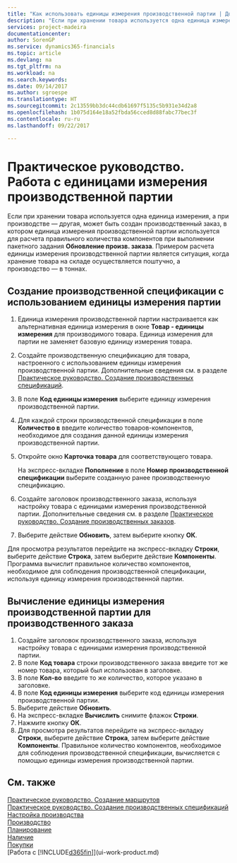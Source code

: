 ```yaml
---
title: "Как использовать единицы измерения производственной партии | Документы Майкрософт"
description: "Если при хранении товара используется одна единица измерения, а при производстве — другая, то производственный заказ должен использовать единицы измерения производственной партии для расчета правильного количества компонентов. Примером расчета единицы измерения производственной партии является ситуация, когда хранение товара на складе осуществляется поштучно, а производство — в тоннах."
services: project-madeira
documentationcenter: 
author: SorenGP
ms.service: dynamics365-financials
ms.topic: article
ms.devlang: na
ms.tgt_pltfrm: na
ms.workload: na
ms.search.keywords: 
ms.date: 09/14/2017
ms.author: sgroespe
ms.translationtype: HT
ms.sourcegitcommit: 2c13559bb3dc44cdb61697f5135c5b931e34d2a8
ms.openlocfilehash: 1b075d164e18a52fbda56cced8d88fabc77bec3f
ms.contentlocale: ru-ru
ms.lasthandoff: 09/22/2017

---
```

# <a name="how-to-work-with-manufacturing-batch-units-of-measure"></a>Практическое руководство. Работа с единицами измерения производственной партии
Если при хранении товара используется одна единица измерения, а при производстве — другая, может быть создан производственный заказ, в котором единица измерения производственной партии используется для расчета правильного количества компонентов при выполнении пакетного задания **Обновление произв. заказа**. Примером расчета единицы измерения производственной партии является ситуация, когда хранение товара на складе осуществляется поштучно, а производство — в тоннах.  

## <a name="to-create-a-production-bom-using-a-batch-unit-of-measure"></a>Создание производственной спецификации с использованием единицы измерения партии  
1.  Единица измерения производственной партии настраивается как альтернативная единица измерения в окне **Товар - единицы измерения** для производимого товара. Единица измерения для партии не заменяет базовую единицу измерения товара.  
2.  Создайте производственную спецификацию для товара, настроенного с использованием единицы измерения производственной партии. Дополнительные сведения см. в разделе [Практическое руководство. Создание производственных спецификаций](production-how-to-create-production-boms.md).  
3.  В поле **Код единицы измерения** выберите единицу измерения производственной партии.  
4.  Для каждой строки производственной спецификации в поле **Количество в** введите количество товаров-компонентов, необходимое для создания данной единицы измерения производственной партии.  
5.  Откройте окно **Карточка товара** для соответствующего товара.  

    На экспресс-вкладке **Пополнение** в поле **Номер производственной спецификации** выберите созданную ранее производственную спецификацию.  
6.  Создайте заголовок производственного заказа, используя настройку товара с единицами измерения производственной партии. Дополнительные сведения см. в разделе [Практическое руководство. Создание производственных заказов](production-how-to-create-production-orders.md).  
7.  Выберите действие **Обновить**, затем выберите кнопку **ОК**.  

Для просмотра результатов перейдите на экспресс-вкладку **Строки**, выберите действие **Строка**, затем выберите действие **Компоненты**. Программа вычислит правильное количество компонентов, необходимое для соблюдения производственной спецификации, используя единицу измерения производственной партии.  

## <a name="to-calculate-a-manufacturing-batch-unit-of-measure-on-a-production-order"></a>Вычисление единицы измерения производственной партии для производственного заказа  
1.  Создайте заголовок производственного заказа, используя настройку товара с единицами измерения производственной партии.  
2.  В поле **Код товара** строки производственного заказа введите тот же номер товара, который был использован в заголовке.  
3.  В поле **Кол-во** введите то же количество, которое указано в заголовке.  
4.  В поле **Код единицы измерения** выберите код единицы измерения производственной партии.  
5.  Выберите действие **Обновить**.
6.  На экспресс-вкладке **Вычислить** снимите флажок **Строки**.  
7.  Нажмите кнопку **ОК**.  
8.  Для просмотра результатов перейдите на экспресс-вкладку **Строки**, выберите действие **Строка**, затем выберите действие **Компоненты**. Правильное количество компонентов, необходимое для соблюдения производственной спецификации, вычисляется с помощью единицы измерения производственной партии.  

## <a name="see-also"></a>См. также  
[Практическое руководство. Создание маршрутов](production-how-to-create-routings.md)  
[Практическое руководство. Создание производственных спецификаций](production-how-to-create-production-boms.md)     
[Настройка производства](production-configure-production-processes.md)  
[Производство](production-manage-manufacturing.md)    
[Планирование](production-planning.md)   
[Наличие](inventory-manage-inventory.md)  
[Покупки](purchasing-manage-purchasing.md)  
[Работа с [!INCLUDE[d365fin](includes/d365fin_md.md)]](ui-work-product.md)  

